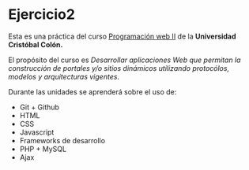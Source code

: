 # Ejercicio2
Esta es una práctica del curso [Programación web II](www.ucc.mx) de la **Universidad Cristóbal Colón.** 

El propósito del curso es _Desarrollar aplicaciones Web que permitan la construcción de portales y/o sitios dinámicos utilizando protocólos, modelos y arquitecturas vigentes_.

Durante las unidades se aprenderá sobre el uso de:
* Git + Github
* HTML
* CSS
* Javascript
* Frameworks de desarrollo
* PHP + MySQL
* Ajax

